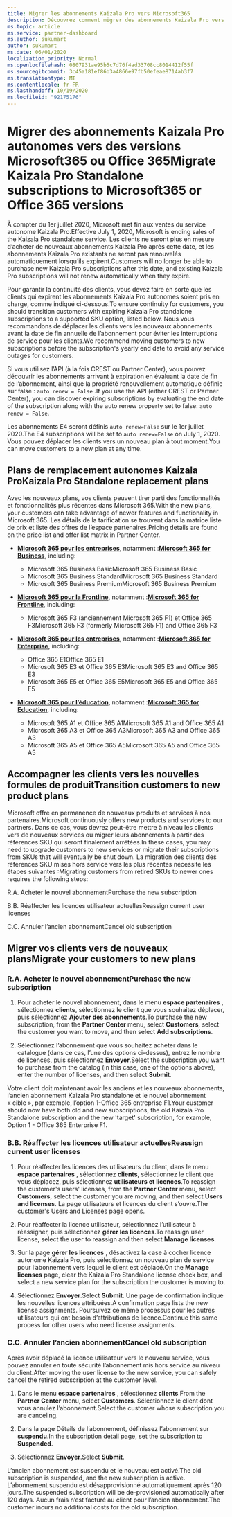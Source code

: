 ```yaml
---
title: Migrer les abonnements Kaizala Pro vers Microsoft365
description: Découvrez comment migrer des abonnements Kaizala Pro vers des versions Microsoft365 ou Office 365. Lisez cet article pour plus d’informations sur la transition de vos clients.
ms.topic: article
ms.service: partner-dashboard
ms.author: sukumart
author: sukumart
ms.date: 06/01/2020
localization_priority: Normal
ms.openlocfilehash: 0807931ae95b5c7d76f4ad33708cc8014412f55f
ms.sourcegitcommit: 3c45a181ef86b3a4866e97fb50efeae8714ab3f7
ms.translationtype: MT
ms.contentlocale: fr-FR
ms.lasthandoff: 10/19/2020
ms.locfileid: "92175176"
---
```

# <a name="migrate-kaizala-pro-standalone-subscriptions-to-microsoft365-or-office-365-versions"></a><span data-ttu-id="e797b-104">Migrer des abonnements Kaizala Pro autonomes vers des versions Microsoft365 ou Office 365</span><span class="sxs-lookup"><span data-stu-id="e797b-104">Migrate Kaizala Pro Standalone subscriptions to Microsoft365 or Office 365 versions</span></span>

<span data-ttu-id="e797b-105">À compter du 1er juillet 2020, Microsoft met fin aux ventes du service autonome Kaizala Pro.</span><span class="sxs-lookup"><span data-stu-id="e797b-105">Effective July 1, 2020, Microsoft is ending sales of the Kaizala Pro standalone service.</span></span> <span data-ttu-id="e797b-106">Les clients ne seront plus en mesure d’acheter de nouveaux abonnements Kaizala Pro après cette date, et les abonnements Kaizala Pro existants ne seront pas renouvelés automatiquement lorsqu’ils expirent.</span><span class="sxs-lookup"><span data-stu-id="e797b-106">Customers will no longer be able to purchase new Kaizala Pro subscriptions after this date, and existing Kaizala Pro subscriptions will not renew automatically when they expire.</span></span>

<span data-ttu-id="e797b-107">Pour garantir la continuité des clients, vous devez faire en sorte que les clients qui expirent les abonnements Kaizala Pro autonomes soient pris en charge, comme indiqué ci-dessous.</span><span class="sxs-lookup"><span data-stu-id="e797b-107">To ensure continuity for customers, you should transition customers with expiring Kaizala Pro standalone subscriptions to a supported SKU option, listed below.</span></span> <span data-ttu-id="e797b-108">Nous vous recommandons de déplacer les clients vers les nouveaux abonnements avant la date de fin annuelle de l’abonnement pour éviter les interruptions de service pour les clients.</span><span class="sxs-lookup"><span data-stu-id="e797b-108">We recommend moving customers to new subscriptions before the subscription's yearly end date to avoid any service outages for customers.</span></span>

<span data-ttu-id="e797b-109">Si vous utilisez l’API (à la fois CREST ou Partner Center), vous pouvez découvrir les abonnements arrivant à expiration en évaluant la date de fin de l’abonnement, ainsi que la propriété renouvellement automatique définie sur false : `auto renew = False` .</span><span class="sxs-lookup"><span data-stu-id="e797b-109">If you use the API (either CREST or Partner Center), you can discover expiring subscriptions by evaluating the end date of the subscription along with the auto renew property set to false: `auto renew = False`.</span></span>

<span data-ttu-id="e797b-110">Les abonnements E4 seront définis `auto renew=False` sur le 1er juillet 2020.</span><span class="sxs-lookup"><span data-stu-id="e797b-110">The E4 subscriptions will be set to `auto renew=False` on July 1, 2020.</span></span> <span data-ttu-id="e797b-111">Vous pouvez déplacer les clients vers un nouveau plan à tout moment.</span><span class="sxs-lookup"><span data-stu-id="e797b-111">You can move customers to a new plan at any time.</span></span>

## <a name="kaizala-pro-standalone-replacement-plans"></a><span data-ttu-id="e797b-112">Plans de remplacement autonomes Kaizala Pro</span><span class="sxs-lookup"><span data-stu-id="e797b-112">Kaizala Pro Standalone replacement plans</span></span>

<span data-ttu-id="e797b-113">Avec les nouveaux plans, vos clients peuvent tirer parti des fonctionnalités et fonctionnalités plus récentes dans Microsoft 365.</span><span class="sxs-lookup"><span data-stu-id="e797b-113">With the new plans, your customers can take advantage of newer features and functionality in Microsoft 365.</span></span> <span data-ttu-id="e797b-114">Les détails de la tarification se trouvent dans la matrice liste de prix et liste des offres de l’espace partenaires.</span><span class="sxs-lookup"><span data-stu-id="e797b-114">Pricing details are found on the price list and offer list matrix in Partner Center.</span></span>

- <span data-ttu-id="e797b-115">[**Microsoft 365 pour les entreprises**](https://www.microsoft.com/microsoft-365/compare-all-microsoft-365-products?&activetab=tab:primaryr2), notamment :</span><span class="sxs-lookup"><span data-stu-id="e797b-115">[**Microsoft 365 for Business**](https://www.microsoft.com/microsoft-365/compare-all-microsoft-365-products?&activetab=tab:primaryr2), including:</span></span>  
   - <span data-ttu-id="e797b-116">Microsoft 365 Business Basic</span><span class="sxs-lookup"><span data-stu-id="e797b-116">Microsoft 365 Business Basic</span></span>
   - <span data-ttu-id="e797b-117">Microsoft 365 Business Standard</span><span class="sxs-lookup"><span data-stu-id="e797b-117">Microsoft 365 Business Standard</span></span>
   - <span data-ttu-id="e797b-118">Microsoft 365 Business Premium</span><span class="sxs-lookup"><span data-stu-id="e797b-118">Microsoft 365 Business Premium</span></span>
    
- <span data-ttu-id="e797b-119">[**Microsoft 365 pour la Frontline**](https://www.microsoft.com/microsoft-365/microsoft-365-enterprise-f3?activetab=pivot:overviewtab), notamment :</span><span class="sxs-lookup"><span data-stu-id="e797b-119">[**Microsoft 365 for Frontline**](https://www.microsoft.com/microsoft-365/microsoft-365-enterprise-f3?activetab=pivot:overviewtab), including:</span></span>
   - <span data-ttu-id="e797b-120">Microsoft 365 F3 (anciennement Microsoft 365 F1) et Office 365 F3</span><span class="sxs-lookup"><span data-stu-id="e797b-120">Microsoft 365 F3 (formerly Microsoft 365 F1) and Office 365 F3</span></span>
    
- <span data-ttu-id="e797b-121">[**Microsoft 365 pour les entreprises**](https://www.microsoft.com/microsoft-365/compare-microsoft-365-enterprise-plans), notamment :</span><span class="sxs-lookup"><span data-stu-id="e797b-121">[**Microsoft 365 for Enterprise**](https://www.microsoft.com/microsoft-365/compare-microsoft-365-enterprise-plans), including:</span></span> 
   - <span data-ttu-id="e797b-122">Office 365 E1</span><span class="sxs-lookup"><span data-stu-id="e797b-122">Office 365 E1</span></span>
   - <span data-ttu-id="e797b-123">Microsoft 365 E3 et Office 365 E3</span><span class="sxs-lookup"><span data-stu-id="e797b-123">Microsoft 365 E3 and Office 365 E3</span></span>
   - <span data-ttu-id="e797b-124">Microsoft 365 E5 et Office 365 E5</span><span class="sxs-lookup"><span data-stu-id="e797b-124">Microsoft 365 E5 and Office 365 E5</span></span>

- <span data-ttu-id="e797b-125">[**Microsoft 365 pour l’éducation**](https://www.microsoft.com/education/buy-license/microsoft365), notamment :</span><span class="sxs-lookup"><span data-stu-id="e797b-125">[**Microsoft 365 for Education**](https://www.microsoft.com/education/buy-license/microsoft365), including:</span></span> 
    - <span data-ttu-id="e797b-126">Microsoft 365 A1 et Office 365 A1</span><span class="sxs-lookup"><span data-stu-id="e797b-126">Microsoft 365 A1 and Office 365 A1</span></span>
    - <span data-ttu-id="e797b-127">Microsoft 365 A3 et Office 365 A3</span><span class="sxs-lookup"><span data-stu-id="e797b-127">Microsoft 365 A3 and Office 365 A3</span></span>
    - <span data-ttu-id="e797b-128">Microsoft 365 A5 et Office 365 A5</span><span class="sxs-lookup"><span data-stu-id="e797b-128">Microsoft 365 A5 and Office 365 A5</span></span>

## <a name="transition-customers-to-new-product-plans"></a><span data-ttu-id="e797b-129">Accompagner les clients vers les nouvelles formules de produit</span><span class="sxs-lookup"><span data-stu-id="e797b-129">Transition customers to new product plans</span></span>

<span data-ttu-id="e797b-130">Microsoft offre en permanence de nouveaux produits et services à nos partenaires.</span><span class="sxs-lookup"><span data-stu-id="e797b-130">Microsoft continuously offers new products and services to our partners.</span></span> <span data-ttu-id="e797b-131">Dans ce cas, vous devrez peut-être mettre à niveau les clients vers de nouveaux services ou migrer leurs abonnements à partir des références SKU qui seront finalement arrêtées.</span><span class="sxs-lookup"><span data-stu-id="e797b-131">In these cases, you may need to upgrade customers to new services or migrate their subscriptions from SKUs that will eventually be shut down.</span></span> <span data-ttu-id="e797b-132">La migration des clients des références SKU mises hors service vers les plus récentes nécessite les étapes suivantes :</span><span class="sxs-lookup"><span data-stu-id="e797b-132">Migrating customers from retired SKUs to newer ones requires the following steps:</span></span>

<span data-ttu-id="e797b-133">R.</span><span class="sxs-lookup"><span data-stu-id="e797b-133">A.</span></span> <span data-ttu-id="e797b-134">Acheter le nouvel abonnement</span><span class="sxs-lookup"><span data-stu-id="e797b-134">Purchase the new subscription</span></span>

<span data-ttu-id="e797b-135">B.</span><span class="sxs-lookup"><span data-stu-id="e797b-135">B.</span></span> <span data-ttu-id="e797b-136">Réaffecter les licences utilisateur actuelles</span><span class="sxs-lookup"><span data-stu-id="e797b-136">Reassign current user licenses</span></span>

<span data-ttu-id="e797b-137">C.</span><span class="sxs-lookup"><span data-stu-id="e797b-137">C.</span></span> <span data-ttu-id="e797b-138">Annuler l’ancien abonnement</span><span class="sxs-lookup"><span data-stu-id="e797b-138">Cancel old subscription</span></span>


## <a name="migrate-your-customers-to-new-plans"></a><span data-ttu-id="e797b-139">Migrer vos clients vers de nouveaux plans</span><span class="sxs-lookup"><span data-stu-id="e797b-139">Migrate your customers to new plans</span></span>

### <a name="a-purchase-the-new-subscription"></a><span data-ttu-id="e797b-140">R.</span><span class="sxs-lookup"><span data-stu-id="e797b-140">A.</span></span> <span data-ttu-id="e797b-141">Acheter le nouvel abonnement</span><span class="sxs-lookup"><span data-stu-id="e797b-141">Purchase the new subscription</span></span>

1. <span data-ttu-id="e797b-142">Pour acheter le nouvel abonnement, dans le menu **espace partenaires** , sélectionnez **clients**, sélectionnez le client que vous souhaitez déplacer, puis sélectionnez **Ajouter des abonnements**.</span><span class="sxs-lookup"><span data-stu-id="e797b-142">To purchase the new subscription, from the **Partner Center** menu, select **Customers**, select the customer you want to move, and then select **Add subscriptions**.</span></span>

2. <span data-ttu-id="e797b-143">Sélectionnez l’abonnement que vous souhaitez acheter dans le catalogue (dans ce cas, l’une des options ci-dessus), entrez le nombre de licences, puis sélectionnez **Envoyer**.</span><span class="sxs-lookup"><span data-stu-id="e797b-143">Select the subscription you want to purchase from the catalog (in this case, one of the options above), enter the number of licenses, and then select **Submit**.</span></span>

<span data-ttu-id="e797b-144">Votre client doit maintenant avoir les anciens et les nouveaux abonnements, l’ancien abonnement Kaizala Pro standalone et le nouvel abonnement « cible », par exemple, l’option 1-Office 365 entreprise F1.</span><span class="sxs-lookup"><span data-stu-id="e797b-144">Your customer should now have both old and new subscriptions, the old Kaizala Pro Standalone subscription and the new 'target' subscription, for example, Option 1 - Office 365 Enterprise F1.</span></span>

### <a name="b-reassign-current-user-licenses"></a><span data-ttu-id="e797b-145">B.</span><span class="sxs-lookup"><span data-stu-id="e797b-145">B.</span></span> <span data-ttu-id="e797b-146">Réaffecter les licences utilisateur actuelles</span><span class="sxs-lookup"><span data-stu-id="e797b-146">Reassign current user licenses</span></span>

1. <span data-ttu-id="e797b-147">Pour réaffecter les licences des utilisateurs du client, dans le menu **espace partenaires** , sélectionnez **clients**, sélectionnez le client que vous déplacez, puis sélectionnez **utilisateurs et licences**.</span><span class="sxs-lookup"><span data-stu-id="e797b-147">To reassign the customer's users' licenses, from the **Partner Center** menu, select **Customers**, select the customer you are moving, and then select **Users and licenses**.</span></span> <span data-ttu-id="e797b-148">La page utilisateurs et licences du client s’ouvre.</span><span class="sxs-lookup"><span data-stu-id="e797b-148">The customer's Users and Licenses page opens.</span></span>

2. <span data-ttu-id="e797b-149">Pour réaffecter la licence utilisateur, sélectionnez l’utilisateur à réassigner, puis sélectionnez **gérer les licences**.</span><span class="sxs-lookup"><span data-stu-id="e797b-149">To reassign user license, select the user to reassign and then select **Manage licenses**.</span></span>

3. <span data-ttu-id="e797b-150">Sur la page **gérer les licences** , désactivez la case à cocher licence autonome Kaizala Pro, puis sélectionnez un nouveau plan de service pour l’abonnement vers lequel le client est déplacé.</span><span class="sxs-lookup"><span data-stu-id="e797b-150">On the **Manage licenses** page, clear the Kaizala Pro Standalone license check box, and select a new service plan for the subscription the customer is moving to.</span></span>

4.  <span data-ttu-id="e797b-151">Sélectionnez **Envoyer**.</span><span class="sxs-lookup"><span data-stu-id="e797b-151">Select **Submit**.</span></span> <span data-ttu-id="e797b-152">Une page de confirmation indique les nouvelles licences attribuées.</span><span class="sxs-lookup"><span data-stu-id="e797b-152">A confirmation page lists the new license assignments.</span></span> <span data-ttu-id="e797b-153">Poursuivez ce même processus pour les autres utilisateurs qui ont besoin d’attributions de licence.</span><span class="sxs-lookup"><span data-stu-id="e797b-153">Continue this same process for other users who need license assignments.</span></span>

### <a name="c-cancel-old-subscription"></a><span data-ttu-id="e797b-154">C.</span><span class="sxs-lookup"><span data-stu-id="e797b-154">C.</span></span> <span data-ttu-id="e797b-155">Annuler l’ancien abonnement</span><span class="sxs-lookup"><span data-stu-id="e797b-155">Cancel old subscription</span></span>

<span data-ttu-id="e797b-156">Après avoir déplacé la licence utilisateur vers le nouveau service, vous pouvez annuler en toute sécurité l’abonnement mis hors service au niveau du client.</span><span class="sxs-lookup"><span data-stu-id="e797b-156">After moving the user license to the new service, you can safely cancel the retired subscription at the customer level.</span></span>

1.  <span data-ttu-id="e797b-157">Dans le menu **espace partenaires** , sélectionnez **clients**.</span><span class="sxs-lookup"><span data-stu-id="e797b-157">From the **Partner Center** menu, select **Customers**.</span></span> <span data-ttu-id="e797b-158">Sélectionnez le client dont vous annulez l’abonnement.</span><span class="sxs-lookup"><span data-stu-id="e797b-158">Select the customer whose subscription you are canceling.</span></span>

2.  <span data-ttu-id="e797b-159">Dans la page Détails de l’abonnement, définissez l’abonnement sur **suspendu**.</span><span class="sxs-lookup"><span data-stu-id="e797b-159">In the subscription detail page, set the subscription to **Suspended**.</span></span>

3.  <span data-ttu-id="e797b-160">Sélectionnez **Envoyer**.</span><span class="sxs-lookup"><span data-stu-id="e797b-160">Select **Submit**.</span></span>

<span data-ttu-id="e797b-161">L’ancien abonnement est suspendu et le nouveau est activé.</span><span class="sxs-lookup"><span data-stu-id="e797b-161">The old subscription is suspended, and the new subscription is active.</span></span> <span data-ttu-id="e797b-162">L’abonnement suspendu est désapprovisionné automatiquement après 120 jours.</span><span class="sxs-lookup"><span data-stu-id="e797b-162">The suspended subscription will be de-provisioned automatically after 120 days.</span></span> <span data-ttu-id="e797b-163">Aucun frais n’est facturé au client pour l’ancien abonnement.</span><span class="sxs-lookup"><span data-stu-id="e797b-163">The customer incurs no additional costs for the old subscription.</span></span>
